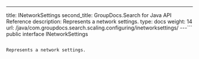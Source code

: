 ---
title: INetworkSettings
second_title: GroupDocs.Search for Java API Reference
description: Represents a network settings.
type: docs
weight: 14
url: /java/com.groupdocs.search.scaling.configuring/inetworksettings/
---```
public interface INetworkSettings
```

Represents a network settings.
